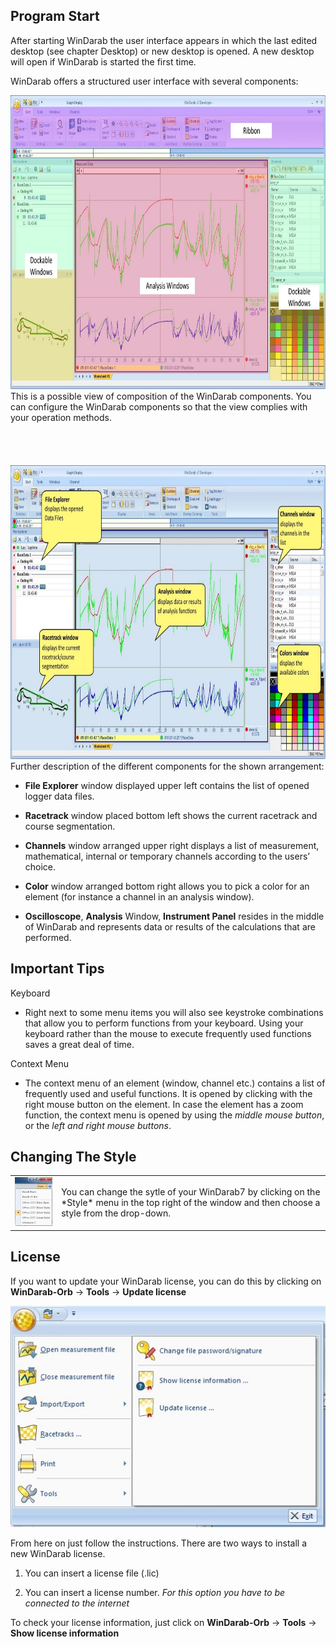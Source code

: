 ## Program Start

After starting WinDarab the user interface appears in which the last edited desktop (see chapter Desktop) or new desktop is opened. A new desktop will open if WinDarab is started the first time.
 
WinDarab offers a structured user interface with several components:

<img src="images/Structured User Interface - Color Highlighted.jpg" width="807" height="470">
<br />This is a possible view of composition of the WinDarab components. You can configure the WinDarab components so that the view complies with your operation methods. 
<br/>
<br/>
<br/>
<br/>
<br/>
<img src="images/Structured User Interface - Explanations.jpg" width="807" height="470">
Further description of the different components for the shown arrangement:

* **File Explorer** window displayed upper left contains the list of opened logger data files.

* **Racetrack** window placed bottom left shows the current racetrack and course segmentation.

* **Channels** window arranged upper right displays a list of measurement, mathematical, internal or temporary channels according to the users’ choice.

* **Color** window arranged bottom right allows you to pick a color for an element (for instance a channel in an analysis window).

* **Oscilloscope**, **Analysis** Window, **Instrument Panel** resides in the middle of WinDarab and represents data or results of the calculations that are performed.
 
## Important Tips

Keyboard
- Right next to some menu items you will also see keystroke combinations that allow you to perform functions from your keyboard. Using your keyboard rather than the mouse to execute frequently used functions saves a great deal of time.
 
Context Menu
- The context menu of an element (window, channel etc.) contains a list of frequently used and useful functions. It is opened by clicking with the right mouse button on the element. In case the element has a zoom function, the context menu is opened by using the *middle mouse button*, or the *left and right mouse buttons*. 

## Changing The Style
<table>
<tr>
<td><img src="images/Available Styles.jpg"></td>
<td> You can change the sytle of your WinDarab7 by clicking on the *Style* menu in the top right of the window and then choose a style from the drop-down.</td>
</tr>
</table>
 
## License
If you want to update your WinDarab license, you can do this by clicking on **WinDarab-Orb** -> **Tools** -> **Update license**
 
<img src="images/License Menu.jpg">
 
From here on just follow the instructions. There are two ways to install a new WinDarab license. 

1.  You can insert a license file (.lic)

2.  You can insert a license number. *For this option you have to be connected to the internet*

To check your license information, just click on **WinDarab-Orb** -> **Tools** -> **Show license information**
 
